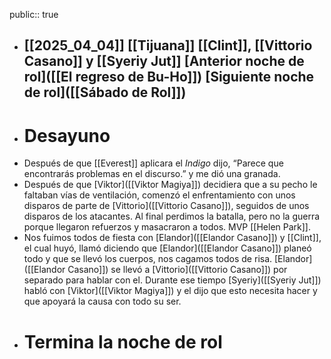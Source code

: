 public:: true

- [[2025_04_04]]
  [[Tijuana]]
  [[Clint]], [[Vittorio Casano]] y [[Syeriy Jut]]
  [Anterior noche de rol]([[El regreso de Bu-Ho]])
  [Siguiente noche de rol]([[Sábado de Rol]])
  ---
- # Desayuno
- Después de que [[Everest]] aplicara el *Indigo* dijo, “Parece que encontrarás problemas en el discurso.” y me dió una granada.
- Después de que [Viktor]([[Viktor Magiya]]) decidiera que a su pecho le faltaban vías de ventilación, comenzó el enfrentamiento con unos disparos de parte de [Vittorio]([[Vittorio Casano]]), seguidos de unos disparos de los atacantes. Al final perdimos la batalla, pero no la guerra porque llegaron refuerzos y masacraron a todos. MVP [[Helen Park]].
- Nos fuimos todos de fiesta con [Elandor]([[Elandor Casano]]) y [[Clint]], el cual huyó, llamó diciendo que [Elandor]([[Elandor Casano]]) planeó todo y que se llevó los cuerpos, nos cagamos todos de risa. [Elandor]([[Elandor Casano]]) se llevó a [Vittorio]([[Vittorio Casano]]) por separado para hablar con el. Durante ese tiempo [Syeriy]([[Syeriy Jut]]) habló con [Viktor]([[Viktor Magiya]]) y el dijo que esto necesita hacer y que apoyará la causa con todo su ser.
- # Termina la noche de rol